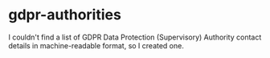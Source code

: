# gdpr-authorities

I couldn't find a list of GDPR Data Protection (Supervisory) Authority contact details in machine-readable format, so I created one.
